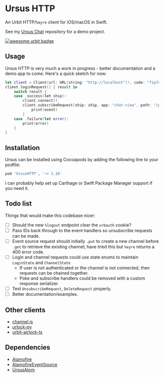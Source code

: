 # Ursus HTTP

An Urbit HTTP/`%eyre` client for iOS/macOS in Swift.

See my [Ursus Chat](https://github.com/dclelland/UrsusChat) repository for a demo project.

[![awesome urbit badge](https://img.shields.io/badge/~-awesome%20urbit-lightgrey)](https://github.com/urbit/awesome-urbit)

## Usage

Ursus HTTP is very much a work in progress - better documentation and a demo app to come. Here's a quick sketch for now:

```swift
let client = Client(url: URL(string: "http://localhost")!, code: "fipfes-fipfes-fipfes-fipfes")
client.loginRequest() { result in
    switch result {
    case .success(let ship):
        client.connect()
        client.subscribeRequest(ship: ship, app: "chat-view", path: "/primary") { event in
            print(event)
        }
    case .failure(let error):
        print(error)
    }
}
```

## Installation

Ursus can be installed using Cocoapods by adding the following line to your podfile:

```ruby
pod 'UrsusHTTP', '~> 1.10'
```

I can probably help set up Carthage or Swift Package Manager support if you need it.

## Todo list

Things that would make this codebase nicer:

- [ ] Should the new `%logout` endpoint clear the `urbauth` cookie?
- [ ] Pass IDs back through to the event handlers so unsubscribe requests can be made.
- [ ] Event source request should initially `.put` to create a new channel before `.get` to retrieve the existing channel; have tried this but `%eyre` returns a 400 error code.
- [ ] Login and channel requests could use state enums to maintain `LoginState` and `ChannelState`
    - If user is not authenticated or the channel is not connected, then requests can be chained together. 
    - Poke and subscribe handlers could be removed with a custom response serializer.
- [ ] Test `UnsubscribeRequest`, `DeleteRequest` properly.
- [ ] Better documentation/examples.

## Other clients

- [channel.js](https://github.com/urbit/urbit/blob/master/pkg/arvo/app/launch/js/channel.js)
- [urlock-py](https://github.com/baudtack/urlock-py)
- [urbit-airlock-ts](https://github.com/liam-fitzgerald/urbit-airlock-ts)

## Dependencies

- [Alamofire](https://github.com/Alamofire/Alamofire)
- [AlamofireEventSource](https://github.com/dclelland/AlamofireEventSource)
- [UrsusAtom](https://github.com/dclelland/UrsusAtom)
